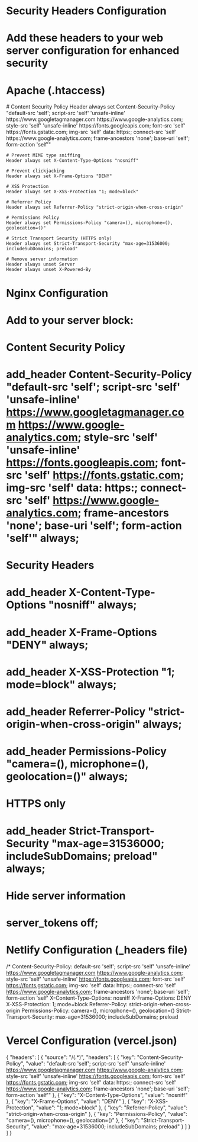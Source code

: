 # Security Headers Configuration
# Add these headers to your web server configuration for enhanced security

# Apache (.htaccess)
<IfModule mod_headers.c>
    # Content Security Policy
    Header always set Content-Security-Policy "default-src 'self'; script-src 'self' 'unsafe-inline' https://www.googletagmanager.com https://www.google-analytics.com; style-src 'self' 'unsafe-inline' https://fonts.googleapis.com; font-src 'self' https://fonts.gstatic.com; img-src 'self' data: https:; connect-src 'self' https://www.google-analytics.com; frame-ancestors 'none'; base-uri 'self'; form-action 'self'"
    
    # Prevent MIME type sniffing
    Header always set X-Content-Type-Options "nosniff"
    
    # Prevent clickjacking
    Header always set X-Frame-Options "DENY"
    
    # XSS Protection
    Header always set X-XSS-Protection "1; mode=block"
    
    # Referrer Policy
    Header always set Referrer-Policy "strict-origin-when-cross-origin"
    
    # Permissions Policy
    Header always set Permissions-Policy "camera=(), microphone=(), geolocation=()"
    
    # Strict Transport Security (HTTPS only)
    Header always set Strict-Transport-Security "max-age=31536000; includeSubDomains; preload"
    
    # Remove server information
    Header always unset Server
    Header always unset X-Powered-By
</IfModule>

# Nginx Configuration
# Add to your server block:

# Content Security Policy
# add_header Content-Security-Policy "default-src 'self'; script-src 'self' 'unsafe-inline' https://www.googletagmanager.com https://www.google-analytics.com; style-src 'self' 'unsafe-inline' https://fonts.googleapis.com; font-src 'self' https://fonts.gstatic.com; img-src 'self' data: https:; connect-src 'self' https://www.google-analytics.com; frame-ancestors 'none'; base-uri 'self'; form-action 'self'" always;

# Security Headers
# add_header X-Content-Type-Options "nosniff" always;
# add_header X-Frame-Options "DENY" always;
# add_header X-XSS-Protection "1; mode=block" always;
# add_header Referrer-Policy "strict-origin-when-cross-origin" always;
# add_header Permissions-Policy "camera=(), microphone=(), geolocation=()" always;

# HTTPS only
# add_header Strict-Transport-Security "max-age=31536000; includeSubDomains; preload" always;

# Hide server information
# server_tokens off;

# Netlify Configuration (_headers file)
/*
  Content-Security-Policy: default-src 'self'; script-src 'self' 'unsafe-inline' https://www.googletagmanager.com https://www.google-analytics.com; style-src 'self' 'unsafe-inline' https://fonts.googleapis.com; font-src 'self' https://fonts.gstatic.com; img-src 'self' data: https:; connect-src 'self' https://www.google-analytics.com; frame-ancestors 'none'; base-uri 'self'; form-action 'self'
  X-Content-Type-Options: nosniff
  X-Frame-Options: DENY
  X-XSS-Protection: 1; mode=block
  Referrer-Policy: strict-origin-when-cross-origin
  Permissions-Policy: camera=(), microphone=(), geolocation=()
  Strict-Transport-Security: max-age=31536000; includeSubDomains; preload

# Vercel Configuration (vercel.json)
{
  "headers": [
    {
      "source": "/(.*)",
      "headers": [
        {
          "key": "Content-Security-Policy",
          "value": "default-src 'self'; script-src 'self' 'unsafe-inline' https://www.googletagmanager.com https://www.google-analytics.com; style-src 'self' 'unsafe-inline' https://fonts.googleapis.com; font-src 'self' https://fonts.gstatic.com; img-src 'self' data: https:; connect-src 'self' https://www.google-analytics.com; frame-ancestors 'none'; base-uri 'self'; form-action 'self'"
        },
        {
          "key": "X-Content-Type-Options",
          "value": "nosniff"
        },
        {
          "key": "X-Frame-Options",
          "value": "DENY"
        },
        {
          "key": "X-XSS-Protection",
          "value": "1; mode=block"
        },
        {
          "key": "Referrer-Policy",
          "value": "strict-origin-when-cross-origin"
        },
        {
          "key": "Permissions-Policy",
          "value": "camera=(), microphone=(), geolocation=()"
        },
        {
          "key": "Strict-Transport-Security",
          "value": "max-age=31536000; includeSubDomains; preload"
        }
      ]
    }
  ]
}